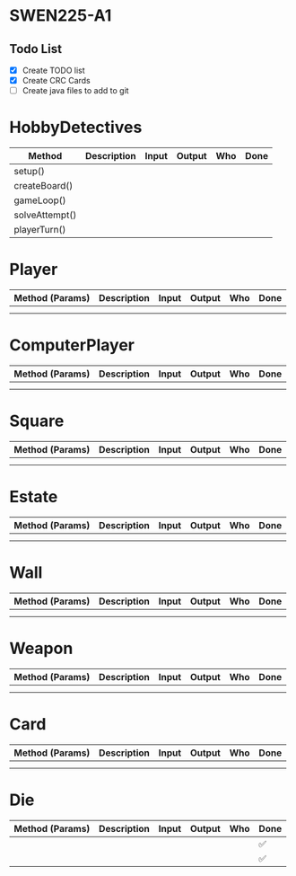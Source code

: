 # SWEN225-A1
## Todo List

- [x] Create TODO list
- [x] Create CRC Cards
- [ ] Create java files to add to git

# HobbyDetectives

| Method          | Description | Input | Output | Who | Done |
| --------------- | ----------- | ----- | ------ | --- | ---- |
| setup()         |             |       |        |     |      |
| createBoard()   |             |       |        |     |      |
| gameLoop()      |             |       |        |     |      |
| solveAttempt()  |             |       |        |     |      |
| playerTurn()    |             |       |        |     |      |

# Player

| Method (Params) | Description | Input | Output | Who | Done |
| --------------- | ----------- | ----- | ------ | --- | ---- |
|                 |             |       |        |     |      |
|                 |             |       |        |     |      |

# ComputerPlayer

| Method (Params) | Description | Input | Output | Who | Done |
| --------------- | ----------- | ----- | ------ | --- | ---- |
|                 |             |       |        |     |      |
|                 |             |       |        |     |      |

# Square

| Method (Params) | Description | Input | Output | Who | Done |
| --------------- | ----------- | ----- | ------ | --- | ---- |
|                 |             |       |        |     |      |
|                 |             |       |        |     |      |

# Estate

| Method (Params) | Description | Input | Output | Who | Done |
| --------------- | ----------- | ----- | ------ | --- | ---- |
|                 |             |       |        |     |      |
|                 |             |       |        |     |      |

# Wall

| Method (Params) | Description | Input | Output | Who | Done |
| --------------- | ----------- | ----- | ------ | --- | ---- |
|                 |             |       |        |     |      |
|                 |             |       |        |     |      |

# Weapon

| Method (Params) | Description | Input | Output | Who | Done |
| --------------- | ----------- | ----- | ------ | --- | ---- |
|                 |             |       |        |     |      |
|                 |             |       |        |     |      |

# Card

| Method (Params) | Description | Input | Output | Who | Done |
| --------------- | ----------- | ----- | ------ | --- | ---- |
|                 |             |       |        |     |      |
|                 |             |       |        |     |      |

# Die

| Method (Params) | Description | Input | Output | Who | Done |
| --------------- | ----------- | ----- | ------ | --- | ---- |
|                 |             |       |        |     | ✅   |
|                 |             |       |        |     | ✅   |

